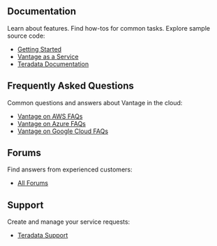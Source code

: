 ## Documentation
Learn about features. Find how-tos for common tasks. Explore sample source code:

* [Getting Started](https://quickstarts.teradata.com/)
* [Vantage as a Service](https://docs.teradata.com/r/Vantage-on-AWS-Azure-and-Google-Cloud/June-2022)
* [Teradata Documentation](https://docs.teradata.com)

## Frequently Asked Questions
Common questions and answers about Vantage in the cloud:

* [Vantage on AWS FAQs](https://www.teradata.com/Cloud/AWS/FAQs)
* [Vantage on Azure FAQs](https://www.teradata.com/Cloud/Azure/FAQs)
* [Vantage on Google Cloud FAQs](https://www.teradata.com/Cloud/Google-Cloud/FAQs)

## Forums
Find answers from experienced customers:

* [All Forums](https://support.teradata.com/community?id=community_forum_list)

## Support
Create and manage your service requests:

* [Teradata Support](https://support.teradata.com/)